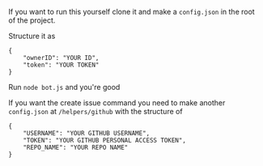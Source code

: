 If you want to run this yourself clone it and make a `config.json` in the root of the project.

Structure it as
```
{
    "ownerID": "YOUR ID",
    "token": "YOUR TOKEN"
}
```

Run `node bot.js` and you're good

If you want the create issue command you need to make another `config.json` at `/helpers/github` with the structure of
```
{
    "USERNAME": "YOUR GITHUB USERNAME",
    "TOKEN": "YOUR GITHUB PERSONAL ACCESS TOKEN",
    "REPO_NAME": "YOUR REPO NAME"
}
```